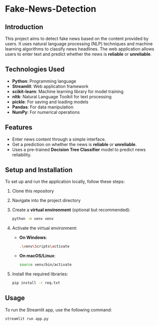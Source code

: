 # Fake-News-Detection

## Introduction

This project aims to detect fake news based on the content provided by users. It uses natural language processing (NLP) techniques and machine learning algorithms to classify news headlines. The web application allows users to enter text and predict whether the news is **reliable** or **unreliable**.

## Technologies Used

- **Python**: Programming language
- **Streamlit**: Web application framework
- **scikit-learn**: Machine learning library for model training
- **nltk**: Natural Language Toolkit for text processing
- **pickle**: For saving and loading models
- **Pandas**: For data manipulation
- **NumPy**: For numerical operations

## Features

- Enter news content through a simple interface.
- Get a prediction on whether the news is **reliable** or **unreliable**.
- Uses a pre-trained **Decision Tree Classifier** model to predict news reliability.

## Setup and Installation

To set up and run the application locally, follow these steps:

1. Clone this repository
2. Navigate into the project directory
3. Create a **virtual environment** (optional but recommended):
    ```bash
    python -m venv venv
    ```

4. Activate the virtual environment:
   - **On Windows**:
     ```bash
     .\venv\Scripts\activate
     ```
   - **On macOS/Linux**:
     ```bash
     source venv/bin/activate
     ```

5. Install the required libraries:
    ```bash
    pip install -r req.txt
    ```

## Usage

To run the Streamlit app, use the following command:
```bash
streamlit run app.py
